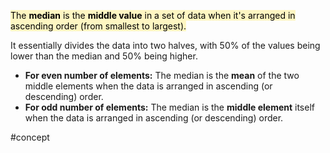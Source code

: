 <mark style="background: #FFF3A3A6;">The **median** is the **middle value** in a set of data when it's arranged in ascending order (from smallest to largest).</mark>

It essentially divides the data into two halves, with 50% of the values being lower than the median and 50% being higher.

- **For even number of elements:** The median is the **mean** of the two middle elements when the data is arranged in ascending (or descending) order.
- **For odd number of elements:** The median is the **middle element** itself when the data is arranged in ascending (or descending) order.

#concept 